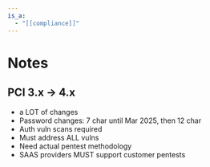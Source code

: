 ```yaml
---
is_a:
  - "[[compliance]]"
---
```

# Notes
## PCI 3.x -> 4.x
- a LOT of changes
- Password changes: 7 char until Mar 2025, then 12 char
- Auth vuln scans required
- Must address ALL vulns
- Need actual pentest methodology
- SAAS providers MUST support customer pentests